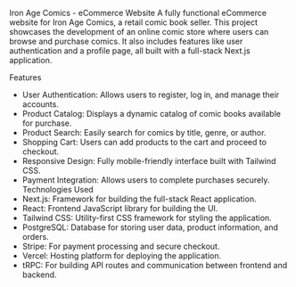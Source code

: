 Iron Age Comics - eCommerce Website
A fully functional eCommerce website for Iron Age Comics, a retail comic book seller. This project showcases the development of an online comic store where users can browse and purchase comics. It also includes features like user authentication and a profile page, all built with a full-stack Next.js application.

Features

- User Authentication: Allows users to register, log in, and manage their accounts.
- Product Catalog: Displays a dynamic catalog of comic books available for purchase.
- Product Search: Easily search for comics by title, genre, or author.
- Shopping Cart: Users can add products to the cart and proceed to checkout.
- Responsive Design: Fully mobile-friendly interface built with Tailwind CSS.
- Payment Integration: Allows users to complete purchases securely.
  Technologies Used
- Next.js: Framework for building the full-stack React application.
- React: Frontend JavaScript library for building the UI.
- Tailwind CSS: Utility-first CSS framework for styling the application.
- PostgreSQL: Database for storing user data, product information, and orders.
- Stripe: For payment processing and secure checkout.
- Vercel: Hosting platform for deploying the application.
- tRPC: For building API routes and communication between frontend and backend.
